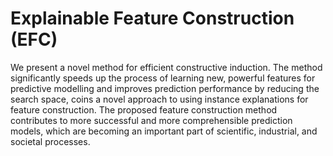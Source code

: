 # Explainable Feature Construction (EFC)
We present a novel method for efficient constructive induction. The method significantly speeds up the process of learning new, powerful features for predictive modelling and improves prediction performance by reducing the search space, coins a novel approach to using instance explanations for feature construction. The proposed feature construction method contributes to more successful and more comprehensible prediction models, which are becoming an important part of scientific, industrial, and societal processes. 

